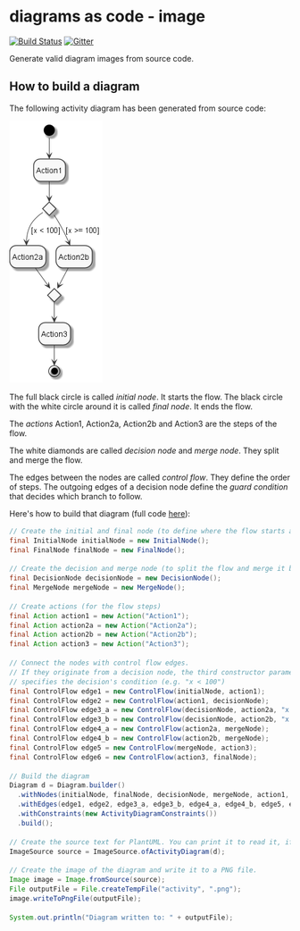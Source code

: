 # diagrams as code - image
[![Build Status](https://travis-ci.com/diagramsascode/diagramsascode.svg?branch=main)](https://travis-ci.com/diagramsascode/diagramsascode)
[![Gitter](https://badges.gitter.im/diagramsascode/community.svg)](https://gitter.im/diagramsascode/community?utm_source=badge&utm_medium=badge&utm_campaign=pr-badge)

Generate valid diagram images from source code.

## How to build a diagram
The following activity diagram has been generated from source code:

![Diagram of an activity diagram](sample_activity_diagram.png)

The full black circle is called *initial node*. It starts the flow. The black circle with the white circle around it is called *final node*. It ends the flow.

The *actions* Action1, Action2a, Action2b and Action3 are the steps of the flow.

The white diamonds are called *decision node* and *merge node*. They split and merge the flow.

The edges between the nodes are called *control flow*. They define the order of steps. The outgoing edges of a decision node define the *guard condition* that decides which branch to follow.

Here's how to build that diagram (full code [here](https://github.com/diagramsascode/diagramsascode/blob/main/image/src/test/java/org/diagramsascode/image/ImageTest.java)):

``` java
// Create the initial and final node (to define where the flow starts and stop)
final InitialNode initialNode = new InitialNode();
final FinalNode finalNode = new FinalNode();
    
// Create the decision and merge node (to split the flow and merge it back together)
final DecisionNode decisionNode = new DecisionNode();
final MergeNode mergeNode = new MergeNode();
    
// Create actions (for the flow steps)
final Action action1 = new Action("Action1");
final Action action2a = new Action("Action2a");
final Action action2b = new Action("Action2b");
final Action action3 = new Action("Action3");

// Connect the nodes with control flow edges.
// If they originate from a decision node, the third constructor parameter
// specifies the decision's condition (e.g. "x < 100")
final ControlFlow edge1 = new ControlFlow(initialNode, action1);
final ControlFlow edge2 = new ControlFlow(action1, decisionNode);
final ControlFlow edge3_a = new ControlFlow(decisionNode, action2a, "x < 100");
final ControlFlow edge3_b = new ControlFlow(decisionNode, action2b, "x >= 100");
final ControlFlow edge4_a = new ControlFlow(action2a, mergeNode);
final ControlFlow edge4_b = new ControlFlow(action2b, mergeNode);
final ControlFlow edge5 = new ControlFlow(mergeNode, action3);
final ControlFlow edge6 = new ControlFlow(action3, finalNode);

// Build the diagram
Diagram d = Diagram.builder()
  .withNodes(initialNode, finalNode, decisionNode, mergeNode, action1, action2a, action2b, action3)
  .withEdges(edge1, edge2, edge3_a, edge3_b, edge4_a, edge4_b, edge5, edge6)
  .withConstraints(new ActivityDiagramConstraints())
  .build();

// Create the source text for PlantUML. You can print it to read it, if you want to.
ImageSource source = ImageSource.ofActivityDiagram(d);

// Create the image of the diagram and write it to a PNG file.
Image image = Image.fromSource(source);
File outputFile = File.createTempFile("activity", ".png");
image.writeToPngFile(outputFile);

System.out.println("Diagram written to: " + outputFile);
```


